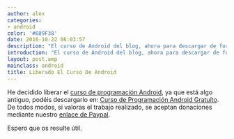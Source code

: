 ```yaml
---
author: alex
categories:
- android
color: '#689F38'
date: 2016-10-22 06:03:57
description: "El curso de Android del blog, ahora para descargar de forma gratu\xEDta"
introduction: "El curso de Android del blog, ahora para descargar de forma gratu\xEDta"
layout: post.amp
mainclass: android
title: Liberado El Curso De Android
---
```


He decidido liberar el [curso de programación Android](https://elbauldelprogramador.com/curso-programacion-android/ "Curso de Programación en Android"), ya que está algo antiguo, podéis descargarlo en: <a href="http://elbauldelprogramador.com/pdfs/PaqueteProgramacionAndroid.zip" id="androidCourse">Curso de Programación Android Gratuíto</a>. De todos modos, si valoras el trabajo realizado, se aceptan donaciones mediante nuestro [enlace de Paypal](https://www.paypal.me/elbaul).

Espero que os resulte útil.



<!--more--><!--ad-->
